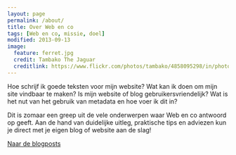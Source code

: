 ```yaml
---
layout: page
permalink: /about/
title: Over Web en co
tags: [Web en co, missie, doel]
modified: 2013-09-13
image:
  feature: ferret.jpg
  credit: Tambako The Jaguar
  creditlink: https://www.flickr.com/photos/tambako/4858095298/in/photolist-8pi1tL-f7SY4p-ej49sX-f3Rur-n1eb3e-6DJsv-a5WKwE-8pgoKc-m65h99-8AGmJh-9TtPSR-fH34pP-5Zj8VG-dQ9Apu-6t8Xmd-dkLQjx-nv5K7G-6o8oJo-fPtSDo-g7AZSU-6o8KUJ-fPcobg-jxqdq8-dT8aKS-fQaVN4-kh6sr4-hyKkCh-2KEB4-6V3E9W-oftZN-g7BAKD-6o8sK7-fc9F7i-5ULzP9-fQaYvg-cD8jsq-fgh1S5-2iHcU4-5dvMVd-fDRyKJ-4Gsqi6-hGne5S-6o8p4d-6o3VHV-ej49ZB-ddJZNT-nG1Q37-eYDQ8Z-fasjAd-86y4Zt
---
```


Hoe schrijf ik goede teksten voor mijn website? Wat kan ik doen om
mijn site vindbaar te maken? Is mijn website of blog
gebruikersvriendelijk? Wat is het nut van het gebruik van metadata en
hoe voer ik dit in? 

Dit is zomaar een greep uit de vele onderwerpen waar Web en co antwoord op geeft. Aan de
hand van duidelijke uitleg, praktische tips en adviezen kun je direct
met je eigen blog of website aan de slag!

<a markdown="0" href="{{ site.url }}/articles" class="btn">Naar
de blogposts</a>

